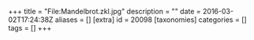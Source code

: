 +++
title = "File:Mandelbrot.zkl.jpg"
description = ""
date = 2016-03-02T17:24:38Z
aliases = []
[extra]
id = 20098
[taxonomies]
categories = []
tags = []
+++


